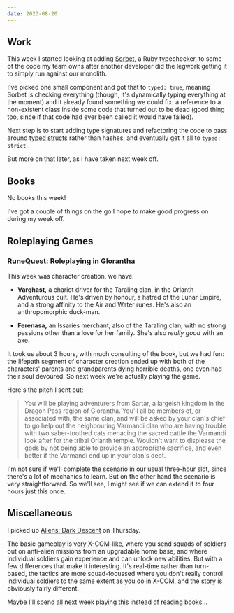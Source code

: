 ```yaml
---
date: 2023-08-20
---
```


## Work

This week I started looking at adding [Sorbet][], a Ruby typechecker, to some of
the code my team owns after another developer did the legwork getting it to
simply run against our monolith.

I've picked one small component and got that to `typed: true`, meaning Sorbet is
checking everything (though, it's dynamically typing everything at the moment)
and it already found something we could fix: a reference to a non-existent class
inside some code that turned out to be dead (good thing too, since if that code
had ever been called it would have failed).

Next step is to start adding type signatures and refactoring the code to pass
around [typed structs][] rather than hashes, and eventually get it all to
`typed: strict`.

But more on that later, as I have taken next week off.

[Sorbet]: https://sorbet.org/
[typed structs]: https://sorbet.org/docs/tstruct


## Books

No books this week!

I've got a couple of things on the go I hope to make good progress on during my
week off.


## Roleplaying Games

### RuneQuest: Roleplaying in Glorantha

This week was character creation, we have:

- **Varghast,** a chariot driver for the Taraling clan, in the Orlanth
  Adventurous cult.  He's driven by honour, a hatred of the Lunar Empire, and a
  strong affinity to the Air and Water runes.  He's also an anthropomorphic
  duck-man.

- **Ferenasa,** an Issaries merchant, also of the Taraling clan, with no strong
  passions other than a love for her family.  She's also *really good* with an
  axe.

It took us about 3 hours, with much consulting of the book, but we had fun: the
lifepath segment of character creation ended up with both of the characters'
parents and grandparents dying horrible deaths, one even had their soul
devoured.  So next week we're actually playing the game.

Here's the pitch I sent out:

> You will be playing adventurers from Sartar, a largeish kingdom in the Dragon
> Pass region of Glorantha.  You'll all be members of, or associated with, the
> same clan, and will be asked by your clan's chief to go help out the
> neighbouring Varmandi clan who are having trouble with two saber-toothed cats
> menacing the sacred cattle the Varmandi look after for the tribal Orlanth
> temple.  Wouldn't want to displease the gods by not being able to provide an
> appropriate sacrifice, and even better if the Varmandi end up in your clan's
> debt.

I'm not sure if we'll complete the scenario in our usual three-hour slot, since
there's a lot of mechanics to learn.  But on the other hand the scenario is very
straightforward.  So we'll see, I might see if we can extend it to four hours
just this once.


## Miscellaneous

I picked up [Aliens: Dark Descent][] on Thursday.

The basic gameplay is very X-COM-like, where you send squads of soldiers out on
anti-alien missions from an upgradable home base, and where individual soldiers
gain experience and can unlock new abilities.  But with a few differences that
make it interesting.  It's real-time rather than turn-based, the tactics are
more squad-focussed where you don't really control individual soldiers to the
same extent as you do in X-COM, and the story is obviously fairly different.

Maybe I'll spend all next week playing this instead of reading books...

[Aliens: Dark Descent]: https://store.steampowered.com/app/1150440/Aliens_Dark_Descent/
